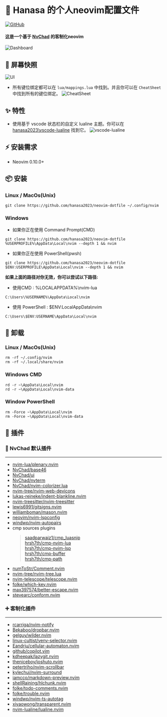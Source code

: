 # 📝 Hanasa 的个人neovim配置文件
[![GitHub](https://img.shields.io/github/license/hanasa2023/neovim-dotfile?style=for-the-badge)](https://github.com/hanasa2023/neovim-dotfile?tab=MIT-1-ov-file)
#### 这是一个基于 [NvChad](https://nvchad.com) 的客制化neovim
![Dashboard](https://files.catbox.moe/i0qh1e.png)

## 📸 屏幕快照
![UI](https://files.catbox.moe/d6t039.png)

- 所有键位绑定都可以在 `lua/mappings.lua` 中找到。并且你可以在 `CheatSheet` 中找到所有的键位绑定。
![CheatSheet](https://files.catbox.moe/5yt6th.png)

## ✨ 特性
- 使用基于 vscode 状态栏的自定义 lualine 主题。你可以在 [hanasa2023\vscode-lualine](https://github.com/hanasa2023/vscode-lualine.git) 找到它。
![vscode-lualine](https://files.catbox.moe/wbht81.png)

## ⚡️ 安装需求
- Neovim 0.10.0+

## 📦 安装
### Linux / MacOs(Unix)
```
git clone https://github.com/hanasa2023/neovim-dotfile ~/.config/nvim
```
### Windows
- 如果你正在使用 Command Prompt(CMD)
```
git clone https://github.com/hanasa2023/neovim-dotfile %USERPROFILE%\AppData\Local\nvim --depth 1 && nvim
```
- 如果你正在使用 PowerShell(pwsh)
```
git clone https://github.com/hanasa2023/neovim-dotfile $ENV:USERPROFILE\AppData\Local\nvim --depth 1 && nvim
```
**如果上面的路径对你无效，你可以尝试以下路径:**
- 使用CMD : %LOCALAPPDATA%\nvim-lua
```
C:\Users\%USERNAME%\AppData\Local\nvim
```
- 使用 PowerShell : $ENV:LocalAppData\nvim
```
C:\Users\$ENV:USERNAME\AppData\Local\nvim
```

## 🚚 卸载
### Linux / MacOs(Unix)
```
rm -rf ~/.config/nvim
rm -rf ~/.local/share/nvim
```

### Windows CMD
```
rd -r ~\AppData\Local\nvim
rd -r ~\AppData\Local\nvim-data
```

### Window PowerShell
```
rm -Force ~\AppData\Local\nvim
rm -Force ~\AppData\Local\nvim-data

```

## 🚀 插件
### 📌 NvChad 默认插件
<hr>

- [nvim-lua/plenary.nvim](https://github.com/nvim-lua/plenary.nvim)
- [NvChad/base46](https://github.com/NvChad/base46)
- [NvChad/ui](https://github.com/NvChad/ui)
- [NvChad/nvterm](https://github.com/NvChad/nvterm)
- [NvChad/nvim-colorizer.lua](https://github.com/NvChad/nvim-colorizer.lua)
- [nvim-tree/nvim-web-devicons](https://github.com/nvim-tree/nvim-web-devicons)
- [lukas-reineke/indent-blankline.nvim](https://github.com/lukas-reineke/indent-blankline.nvim)
- [nvim-treesitter/nvim-treesitter](https://github.com/nvim-treesitter/nvim-treesitter)
- [lewis6991/gitsigns.nvim](https://github.com/lewis6991/gitsigns.nvim)
- [williamboman/mason.nvim](https://github.com/williamboman/mason.nvim)
- [neovim/nvim-lspconfig](https://github.com/neovim/nvim-lspconfig)
- [windwp/nvim-autopairs](https://github.com/windwp/nvim-autopairs)
- cmp sources plugins
  > [saadparwaiz1/cmp_luasnip](https://github.com/saadparwaiz1/cmp_luasnip)<br>
  > [hrsh7th/cmp-nvim-lua](https://github.com/hrsh7th/cmp-nvim-lua)<br>
  > [hrsh7th/cmp-nvim-lsp](https://github.com/hrsh7th/cmp-nvim-lsp)<br>
  > [hrsh7th/cmp-buffer](https://github.com/hrsh7th/cmp-buffer)<br>
  > [hrsh7th/cmp-path](https://github.com/hrsh7th/cmp-path)<br>
- [numToStr/Comment.nvim](https://github.com/numToStr/Comment.nvim)
- [nvim-tree/nvim-tree.lua](https://github.com/nvim-tree/nvim-tree.lua)
- [nvim-telescope/telescope.nvim](https://github.com/nvim-telescope/telescope.nvim)
- [folke/which-key.nvim](https://github.com/folke/which-key.nvim)
- [max397574/better-escape.nvim](https://github.com/max397574/better-escape.nvim)
- [stevearc/conform.nvim](https://github.com/stevearc/conform.nvim)

### ➕ 客制化插件
<hr>
    
- [rcarriga/nvim-notify](https://github.com/rcarriga/nvim-notify)
- [Bekaboo/dropbar.nvim](https://github.com/Bekaboo/dropbar.nvim)
- [gelguy/wilder.nvim](https://github.com/gelguy/wilder.nvim)
- [linux-cultist/venv-selector.nvim](https://github.com/linux-cultist/venv-selector.nvim)
- [Eandrju/cellular-automaton.nvim](https://github.com/Eandrju/cellular-automaton.nvim)
- [github/copilot.vim](https://github.com/github/copilot.vim)
- [kdheepak/lazygit.nvim](https://github.com/kdheepak/lazygit.nvim)
- [theniceboy/joshuto.nvim](https://github.com/theniceboy/joshuto.nvim)
- [petertriho/nvim-scrollbar](https://github.com/petertriho/nvim-scrollbar)
- [kylechui/nvim-surround](https://github.com/kylechui/nvim-surround)
- [iamcco/markdown-preview.nvim](https://github.com/iamcco/markdown-preview.nvim)
- [shellRaining/hlchunk.nvim](https://github.com/shellRaining/hlchunk.nvim)
- [folke/todo-comments.nvim](https://github.com/folke/todo-comments.nvim)
- [folke/trouble.nvim](https://github.com/folke/trouble.nvim)
- [windwp/nvim-ts-autotag](https://github.com/windwp/nvim-ts-autotag)
- [xiyaowong/transparent.nvim](https://github.com/xiyaowong/transparent.nvim)
- [nvim-lualine/lualine.nvim](https://github.com/nvim-lualine/lualine.nvim)
